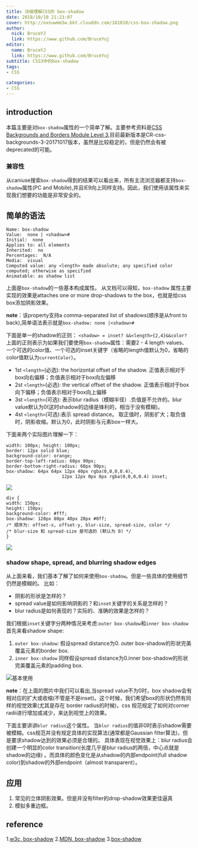 ```yaml
---
title: 详细理解CSS的 box-shadow
date: 2018/10/10 21:23:07
cover: http://oxnuwmm3w.bkt.clouddn.com/181010/css-box-shadow.png
author:
  nick: BruceYJ
  link: https://www.github.com/BruceYuj
editor:
  name: BruceYJ
  link: https://www.github.com/BruceYuj
subtitle: CSS3中的box-shadow
tags:
- CSS

categories:
- CSS
---
```

<!-- toc -->

## introduction
本篇主要是对`box-shadow`属性的一个简单了解。主要参考资料是[CSS Backgrounds and Borders Module Level 3](https://www.w3.org/TR/2017/CR-css-backgrounds-3-20171017/),目前最新版本是CR-css-backgrounds-3-20171017版本，虽然是比较稳定的，但是仍然会有被deprecated的可能。

### 兼容性
从caniuse搜索`box-shadow`得到的结果可以看出来，所有主流浏览器都支持`box-shadow`属性(PC and Mobile),并且IE9向上同样支持。因此，我们使用该属性来实现我们想要的功能是非常安全的。

## 简单的语法
```tex?linenums
Name: box-shadow
Value:  none | <shadow>#
Initial:  none
Applies to: all elements
Inherited:  no
Percentages:  N/A
Media:  visual
Computed value: any <length> made absolute; any specified color computed; otherwise as specified
Animatable: as shadow list
```
上面是`box-shadow`的一些基本构成属性。
从文档可以得知，`box-shadow` 属性主要实现的效果是attaches one or more drop-shadows to the box，也就是给css box添加阴影效果。

**note**：该property支持a comma-separated list of shadows(顺序是从front to back),简单语法表示就是`box-shadow: none |<shadow>#`

下面是单一的shadow的正则：
`<shadow> = inset? &&<length>{2,4}&&color?`
上面的正则表示为如果我们要使用`box-shadow`属性：需要2 - 4 length values、 一个可选的color值、一个可选的inset关键字（省略的length值默认为0，省略的color值默认为`currentColor`）。 
- 1st `<length>`(必选): the horizontal offset of the shadow. 正值表示相对于box向右偏移；负值表示相对于box向左偏移
- 2st `<length>`(必选): the vertical offset of the shadow. 正值表示相对于box向下偏移；负值表示相对于box向上偏移
- 3st `<length>`(可选): 表示blur radius（模糊半径）.负值是不允许的。blur value默认为0(这时shadow的边缘是锋利的，相当于没有模糊)。
- 4st `<length>`(可选):表示 spread distance。 取正值时，阴影扩大；取负值时，阴影收缩。默认为0，此时阴影与元素box一样大。

下面来两个实际图片理解一下：
```css?linenums
width: 100px; height: 100px;
border: 12px solid blue; 
background-color: orange;
border-top-left-radius: 60px 90px;
border-bottom-right-radius: 60px 90px;
box-shadow: 64px 64px 12px 40px rgba(0,0,0,0.4),
                     12px 12px 0px 8px rgba(0,0,0,0.4) inset;
```
![](http://oxnuwmm3w.bkt.clouddn.com/181010/css-box-shadow-1.png)

```css?linenums
div {
width: 150px;
height: 150px;
background-color: #fff;
box-shadow: 120px 80px 40px 20px #0ff;
/* 顺序为: offset-x, offset-y, blur-size, spread-size, color */
/* blur-size 和 spread-size 是可选的 (默认为 0) */
}
```
![](http://oxnuwmm3w.bkt.clouddn.com/181010/css-box-shadow-2.png)
### shadow shape, spread, and blurring shadow edges
从上面来看，我们基本了解了如何来使用`box-shadow`。但是一些具体的使用细节仍然是模糊的。
比如：
 - 阴影的形状是怎样的？
 - spread value是如何影响阴影的？和`inset`关键字的关系是怎样的？
 - blur radius是如何表现的？实际的、准确的效果是怎样的？


我们根据`inset`关键字分两种情况来考虑:`outer box-shadow`和`inner box-shadow`
首先来看shadow shape:
1. `outer box-shadow`: 假设spread distance为0. outer box-shadow的形状完美覆盖元素的border box.
2. `inner box-shadow` 同样假设spread distance为0.inner box-shadow的形状完美覆盖元素的padding box.

![基本使用](http://oxnuwmm3w.bkt.clouddn.com/181010/css-box-shadow-3.png)

**note**：在上面的图片中我们可以看出,当spread value不为0时，box shadow会有相对应的扩大或收缩(不管是不是inset)。这个时候，我们希望box的形状仍然有同样的视觉效果(尤其是存在 border radius的时候)，css 规范规定了如何对corner radii进行增加或减少，来达到视觉上的效果。

下面主要讲讲`blur radius`这个属性。
当`blur radius`的值非0时表示shadow需要被模糊。css规范并没有规定具体的实现算法(通常都是Gaussian filter算法)，但是要求shadow达到的效果必须是合理的。
具体表现在视觉效果上：blur radius会创建一个明显的color transition(长度几乎是blur radius的两倍，中心点就是shadow的边缘) 。而具体的颜色变化是从shadow的内部endpoint(full shadow color)到shadow的外部endpoint（almost transparent）。

## 应用
1. 常见的立体阴影效果。但是并没有filter的drop-shadow效果更佳逼真
2. 模拟多重边框。

## reference
1.[w3c, box-shadow](https://drafts.csswg.org/css-backgrounds-3/#shadow-blur)
2.[MDN, box-shadow](https://developer.mozilla.org/zh-CN/docs/Web/CSS/box-shadow#%3Cblur-radius%3E)
3.[box-shadow](http://www.css88.com/archives/9360)


